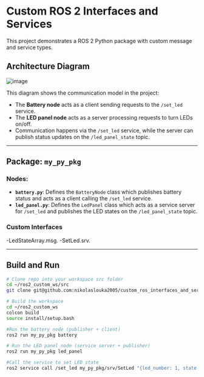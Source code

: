 # Custom ROS 2 Interfaces and Services

This project demonstrates a ROS 2 Python package with custom message and service types.

## Architecture Diagram

![image](https://github.com/user-attachments/assets/831f51d7-60d1-48bd-90c2-a9bf335671f6)


This diagram shows the communication model in the project:

- The **Battery node** acts as a client sending requests to the `/set_led` service.
- The **LED panel node** acts as a server processing requests to turn LEDs on/off.
- Communication happens via the `/set_led` service, while the server can publish status updates on the `/led_panel_state` topic.

---

## Package: `my_py_pkg`

### Nodes:

- **`battery.py`**: Defines the `BatteryNode` class which publishes battery status and acts as a client calling the `/set_led` service.
- **`led_panel.py`**: Defines the `LedPanel` class which acts as a service server for `/set_led` and publishes the LED states on the `/led_panel_state` topic.

### Custom Interfaces
-LedStateArray.msg.
-SetLed.srv.

---

## Build and Run

```bash
# Clone repo into your workspace src folder
cd ~/ros2_custom_ws/src
git clone git@github.com:nikolaslouka2005/custom_ros_interfaces_and_services.git
```
```bash
# Build the workspace
cd ~/ros2_custom_ws
colcon build
source install/setup.bash
```
```bash
#Run the battery node (publisher + client)
ros2 run my_py_pkg battery
```
```bash
# Run the LED panel node (service server + publisher)
ros2 run my_py_pkg led_panel
```
```bash
#Call the service to set LED state
ros2 service call /set_led my_py_pkg/srv/SetLed "{led_number: 1, state: true}"
```



